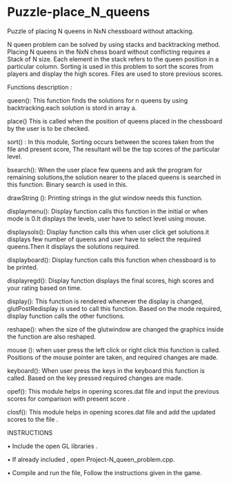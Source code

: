 # Puzzle-place_N_queens
Puzzle of placing N queens in NxN chessboard without attacking.

N queen problem can be solved by using stacks and backtracking method. Placing N queens in the NxN chess board without conflicting requires a Stack of N size. Each element in the stack refers to the queen position in a particular column.
Sorting is used in this problem to sort the scores from players and display the high scores. 
Files are used to store previous scores.

Functions description :

queen():
	This function finds the solutions for n queens by using backtracking.each solution is stord in array a. 
	
place()
	This is called when the position of queens placed in the chessboard by the user is to be checked.

sort() :
 In this module, Sorting occurs between the scores taken from the file and present score, The resultant will be the top scores of the particular level.

bsearch():
	When the user place few queens and ask the program for remaining solutions,the solution nearer to the placed queens is searched in this function. Binary search is used in this.

drawString ():
Printing strings in the glut window needs this function.

displaymenu():
	Display function calls this function in the initial or when mode is 0.It displays the levels, user have to select level using mouse.

displaysols():
	Display function calls this when user click get solutions.it displays few number of queens and user have to select the required queens.Then it displays the solutions required.

displayboard():
	Display function calls this function when chessboard is to be printed.

displayregd():
	Display function displays the final scores, high scores and your rating based on time.

display():
	This function is rendered whenever the display is changed, glutPostRedisplay is used to call this function. Based on the mode required, display function calls the other  functions.	

reshape():
	when the size of the glutwindow are changed the graphics inside the function are also reshaped. 

mouse ():
	when user press the left click or right click this function is called. Positions of the mouse pointer are taken, and required changes are made.

keyboard():
	When user press the keys in the keyboard this function is called. Based on the key pressed required changes are made.

opef():
 This module helps in opening scores.dat file and input the previous scores for comparison with present score . 

closf(): 
This module helps in opening scores.dat file and add the updated scores to the file .



INSTRUCTIONS

•	Include the open GL libraries .

•	If already included , open Project-N_queen_problem.cpp.

•	Compile and run the file, Follow the instructions given in the game.


